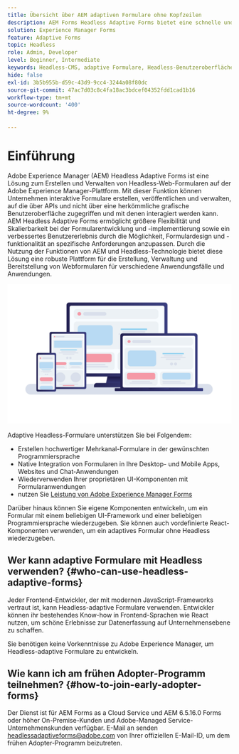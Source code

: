 ```yaml
---
title: Übersicht über AEM adaptiven Formulare ohne Kopfzeilen
description: AEM Forms Headless Adaptive Forms bietet eine schnelle und effiziente Möglichkeit zum Erstellen von Formularen für verschiedene Plattformen, einschließlich Headless- oder Headful-CMS, React-Anwendungen, Single Page Applications (SPA), Web Apps, Mobile Apps, Amazon Alexa, Google Assistant, WhatApp und mehr. Mit Headless Adaptive Forms können Sie den Prozess zum Erstellen von Formularen optimieren, um die Erfassung von Benutzerdaten auf verschiedenen Geräten und Plattformen zu vereinfachen.
solution: Experience Manager Forms
feature: Adaptive Forms
topic: Headless
role: Admin, Developer
level: Beginner, Intermediate
keywords: Headless-CMS, adaptive Formulare, Headless-Benutzeroberfläche, Headful-CMS, Sprachassistenten, Alexa, Chatbots, WhatApp-Architektur
hide: false
exl-id: 3b5b955b-d59c-43d9-9cc4-3244a08f80dc
source-git-commit: 47ac7d03c8c4fa18ac3bdcef04352fdd1cad1b16
workflow-type: tm+mt
source-wordcount: '400'
ht-degree: 9%

---
```


# Einführung

Adobe Experience Manager (AEM) Headless Adaptive Forms ist eine Lösung zum Erstellen und Verwalten von Headless-Web-Formularen auf der Adobe Experience Manager-Plattform. Mit dieser Funktion können Unternehmen interaktive Formulare erstellen, veröffentlichen und verwalten, auf die über APIs und nicht über eine herkömmliche grafische Benutzeroberfläche zugegriffen und mit denen interagiert werden kann. AEM Headless Adaptive Forms ermöglicht größere Flexibilität und Skalierbarkeit bei der Formularentwicklung und -implementierung sowie ein verbessertes Benutzererlebnis durch die Möglichkeit, Formulardesign und -funktionalität an spezifische Anforderungen anzupassen. Durch die Nutzung der Funktionen von AEM und Headless-Technologie bietet diese Lösung eine robuste Plattform für die Erstellung, Verwaltung und Bereitstellung von Webformularen für verschiedene Anwendungsfälle und Anwendungen.

![Erstellen Sie ein Formular auf einer Website, in einer Anwendung oder in nicht visuellen Interaktionen und rendern Sie es nativ.](/help/assets/headless-forms-for-any-device.jpeg)

Adaptive Headless-Formulare unterstützen Sie bei Folgendem:

* Erstellen hochwertiger Mehrkanal-Formulare in der gewünschten Programmiersprache
* Native Integration von Formularen in Ihre Desktop- und Mobile Apps, Websites und Chat-Anwendungen
* Wiederverwenden Ihrer proprietären UI-Komponenten mit Formularanwendungen
* nutzen Sie [Leistung von Adobe Experience Manager Forms](https://experienceleague.adobe.com/docs/experience-manager-65/forms/getting-started/introduction-aem-forms.html)

Darüber hinaus können Sie eigene Komponenten entwickeln, um ein Formular mit einem beliebigen UI-Framework und einer beliebigen Programmiersprache wiederzugeben. Sie können auch vordefinierte React-Komponenten verwenden, um ein adaptives Formular ohne Headless wiederzugeben.

## Wer kann adaptive Formulare mit Headless verwenden? {#who-can-use-headless-adaptive-forms}

Jeder Frontend-Entwickler, der mit modernen JavaScript-Frameworks vertraut ist, kann Headless-adaptive Formulare verwenden. Entwickler können ihr bestehendes Know-how in Frontend-Sprachen wie React nutzen, um schöne Erlebnisse zur Datenerfassung auf Unternehmensebene zu schaffen.

Sie benötigen keine Vorkenntnisse zu Adobe Experience Manager, um Headless-adaptive Formulare zu entwickeln.

## Wie kann ich am frühen Adopter-Programm teilnehmen? {#how-to-join-early-adopter-forms}

Der Dienst ist für AEM Forms as a Cloud Service und AEM 6.5.16.0 Forms oder höher On-Premise-Kunden und Adobe-Managed Service-Unternehmenskunden verfügbar. E-Mail an senden [headlessadaptiveforms@adobe.com](mailto:headlessadaptiveforms@adobe.com) von Ihrer offiziellen E-Mail-ID, um dem frühen Adopter-Programm beizutreten.
